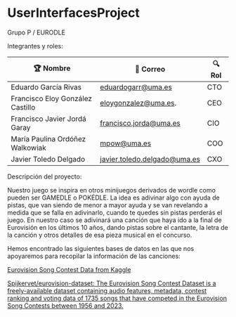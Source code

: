 # UserInterfacesProject

Grupo P / EURODLE

Integrantes y roles:

| 🏆 Nombre     | 🎯 Correo | 🔍 Rol |
|----------------------|--------------|-----------|
| Eduardo García Rivas     | eduardogarr@uma.es | CTO |
| Francisco Eloy González Castillo  | eloygonzalez@uma.es. | CEO |
| Francisco Javier Jordá Garay      | francisco.jorda@uma.es | CIO |
| María Paulina Ordóñez Walkowiak      | mpow@uma.es  | COO |
| Javier Toledo Delgado       | javier.toledo.delgado@uma.es | CXO |

Descripción del proyecto:

Nuestro juego se inspira en otros minijuegos derivados de wordle como pueden ser GAMEDLE o POKÉDLE.
La idea es adivinar algo con ayuda de pistas, que van siendo de menor a mayor ayuda y se van revelando a
medida que se falla en adivinarlo, cuando te quedes sin pistas perderás el juego.
En nuestro caso se adivinará una canción que haya ido a la final de Eurovisión en los últimos 10 años,
dando pistas sobre el cantante, la letra de la canción y otros detalles de esa pieza musical en el concurso.

Hemos encontrado las siguientes bases de datos en las que nos apoyaremos para recopilar la información de las canciones:

[Eurovision Song Contest Data from Kaggle](https://www.kaggle.com/datasets/diamondsnake/eurovision-song-contest-data)


[Spijkervet/eurovision-dataset: The Eurovision Song Contest Dataset is a freely-available dataset containing audio features, metadata, contest ranking and voting data of 1735 songs that have competed in the Eurovision Song Contests between 1956 and 2023.](https://github.com/Spijkervet/eurovision-dataset?tab=readme-ov-file)
